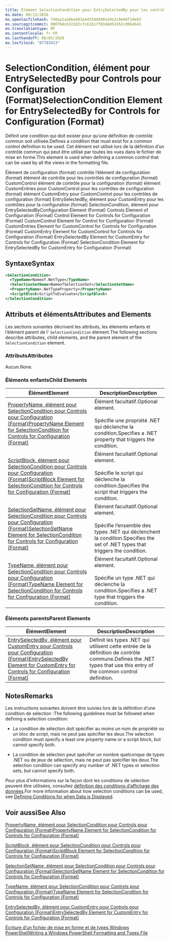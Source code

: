 ```yaml
---
title: Élément SelectionCondition pour EntrySelectedBy pour les contrôles de configuration (format) | Microsoft Docs
ms.date: 09/13/2016
ms.openlocfilehash: 748aa1aa0ba603a44334d9401e9e2c0e68f14e03
ms.sourcegitcommit: 0907b8c6322d2c7c61b17f8168d53452c8964b41
ms.translationtype: MT
ms.contentlocale: fr-FR
ms.lasthandoff: 08/05/2020
ms.locfileid: "87783413"
---
```

# <a name="selectioncondition-element-for-entryselectedby-for-controls-for-configuration-format"></a><span data-ttu-id="1c417-102">SelectionCondition, élément pour EntrySelectedBy pour Controls pour Configuration (Format)</span><span class="sxs-lookup"><span data-stu-id="1c417-102">SelectionCondition Element for EntrySelectedBy for Controls for Configuration (Format)</span></span>

<span data-ttu-id="1c417-103">Définit une condition qui doit exister pour qu’une définition de contrôle commun soit utilisée.</span><span class="sxs-lookup"><span data-stu-id="1c417-103">Defines a condition that must exist for a common control definition to be used.</span></span> <span data-ttu-id="1c417-104">Cet élément est utilisé lors de la définition d’un contrôle commun qui peut être utilisé par toutes les vues dans le fichier de mise en forme.</span><span class="sxs-lookup"><span data-stu-id="1c417-104">This element is used when defining a common control that can be used by all the views in the formatting file.</span></span>

<span data-ttu-id="1c417-105">Élément de configuration (format) contrôle l’élément de configuration (format) élément de contrôle pour les contrôles de configuration (format) CustomControl élément de contrôle pour la configuration (format) élément CustomEntries pour CustomControl pour les contrôles de configuration (format) élément CustomEntry pour CustomControl pour les contrôles de configuration (format) EntrySelectedBy, élément pour CustomEntry pour les contrôles pour la configuration (format) SelectionCondition, élément pour EntrySelectedBy</span><span class="sxs-lookup"><span data-stu-id="1c417-105">Configuration Element (Format) Controls Element of Configuration (Format) Control Element for Controls for Configuration (Format) CustomControl Element for Control for Configuration (Format) CustomEntries Element for CustomControl for Controls for Configuration (Format) CustomEntry Element for CustomControl for Controls for Configuration (Format) EntrySelectedBy Element for CustomEntry for Controls for Configuration (Format) SelectionCondition Element for EntrySelectedBy for CustomEntry for Configuration (Format)</span></span>

## <a name="syntax"></a><span data-ttu-id="1c417-106">Syntaxe</span><span class="sxs-lookup"><span data-stu-id="1c417-106">Syntax</span></span>

```xml
<SelectionCondition>
  <TypeName>Nameof.NetType</TypeName>
  <SelectionSetName>NameofSelectionSet</SelectionSetName>
  <PropertyName>.NetTypeProperty</PropertyName>
  <ScriptBlock>ScriptToEvaluate</ScriptBlock>
</SelectionCondition>
```

## <a name="attributes-and-elements"></a><span data-ttu-id="1c417-107">Attributs et éléments</span><span class="sxs-lookup"><span data-stu-id="1c417-107">Attributes and Elements</span></span>

<span data-ttu-id="1c417-108">Les sections suivantes décrivent les attributs, les éléments enfants et l’élément parent de l' `SelectionCondition` élément.</span><span class="sxs-lookup"><span data-stu-id="1c417-108">The following sections describe attributes, child elements, and the parent element of the `SelectionCondition` element.</span></span>

### <a name="attributes"></a><span data-ttu-id="1c417-109">Attributs</span><span class="sxs-lookup"><span data-stu-id="1c417-109">Attributes</span></span>

<span data-ttu-id="1c417-110">Aucun.</span><span class="sxs-lookup"><span data-stu-id="1c417-110">None.</span></span>

### <a name="child-elements"></a><span data-ttu-id="1c417-111">Éléments enfants</span><span class="sxs-lookup"><span data-stu-id="1c417-111">Child Elements</span></span>

|<span data-ttu-id="1c417-112">Élément</span><span class="sxs-lookup"><span data-stu-id="1c417-112">Element</span></span>|<span data-ttu-id="1c417-113">Description</span><span class="sxs-lookup"><span data-stu-id="1c417-113">Description</span></span>|
|-------------|-----------------|
|[<span data-ttu-id="1c417-114">PropertyName, élément pour SelectionCondition pour Controls pour Configuration (Format)</span><span class="sxs-lookup"><span data-stu-id="1c417-114">PropertyName Element for SelectionCondition for Controls for Configuration (Format)</span></span>](./propertyname-element-for-selectioncondition-for-controls-for-configuration-format.md)|<span data-ttu-id="1c417-115">Élément facultatif.</span><span class="sxs-lookup"><span data-stu-id="1c417-115">Optional element.</span></span><br /><br /> <span data-ttu-id="1c417-116">Spécifie une propriété .NET qui déclenche la condition.</span><span class="sxs-lookup"><span data-stu-id="1c417-116">Specifies a .NET property that triggers the condition.</span></span>|
|[<span data-ttu-id="1c417-117">ScriptBlock, élément pour SelectionCondition pour Controls pour Configuration (Format)</span><span class="sxs-lookup"><span data-stu-id="1c417-117">ScriptBlock Element for SelectionCondition for Controls for Configuration (Format)</span></span>](./scriptblock-element-for-selectioncondition-for-controls-for-configuration-format.md)|<span data-ttu-id="1c417-118">Élément facultatif.</span><span class="sxs-lookup"><span data-stu-id="1c417-118">Optional element.</span></span><br /><br /> <span data-ttu-id="1c417-119">Spécifie le script qui déclenche la condition.</span><span class="sxs-lookup"><span data-stu-id="1c417-119">Specifies the script that triggers the condition.</span></span>|
|[<span data-ttu-id="1c417-120">SelectionSetName, élément pour SelectionCondition pour Controls pour Configuration (Format)</span><span class="sxs-lookup"><span data-stu-id="1c417-120">SelectionSetName Element for SelectionCondition for Controls for Configuration (Format)</span></span>](./selectionsetname-element-for-selectioncondition-for-controls-for-configuration-format.md)|<span data-ttu-id="1c417-121">Élément facultatif.</span><span class="sxs-lookup"><span data-stu-id="1c417-121">Optional element.</span></span><br /><br /> <span data-ttu-id="1c417-122">Spécifie l’ensemble des types .NET qui déclenchent la condition.</span><span class="sxs-lookup"><span data-stu-id="1c417-122">Specifies the set of .NET types that triggers the condition.</span></span>|
|[<span data-ttu-id="1c417-123">TypeName, élément pour SelectionCondition pour Controls pour Configuration (Format)</span><span class="sxs-lookup"><span data-stu-id="1c417-123">TypeName Element for SelectionCondition for Controls for Configuration (Format)</span></span>](./typename-element-for-selectioncondition-for-controls-for-configuration-format.md)|<span data-ttu-id="1c417-124">Élément facultatif.</span><span class="sxs-lookup"><span data-stu-id="1c417-124">Optional element.</span></span><br /><br /> <span data-ttu-id="1c417-125">Spécifie un type .NET qui déclenche la condition.</span><span class="sxs-lookup"><span data-stu-id="1c417-125">Specifies a .NET type that triggers the condition.</span></span>|

### <a name="parent-elements"></a><span data-ttu-id="1c417-126">Éléments parents</span><span class="sxs-lookup"><span data-stu-id="1c417-126">Parent Elements</span></span>

|<span data-ttu-id="1c417-127">Élément</span><span class="sxs-lookup"><span data-stu-id="1c417-127">Element</span></span>|<span data-ttu-id="1c417-128">Description</span><span class="sxs-lookup"><span data-stu-id="1c417-128">Description</span></span>|
|-------------|-----------------|
|[<span data-ttu-id="1c417-129">EntrySelectedBy, élément pour CustomEntry pour Controls pour Configuration (Format)</span><span class="sxs-lookup"><span data-stu-id="1c417-129">EntrySelectedBy Element for CustomEntry for Controls for Configuration (Format)</span></span>](./entryselectedby-element-for-customentry-for-controls-for-configuration-format.md)|<span data-ttu-id="1c417-130">Définit les types .NET qui utilisent cette entrée de la définition de contrôle commune.</span><span class="sxs-lookup"><span data-stu-id="1c417-130">Defines the .NET types that use this entry of the common control definition.</span></span>|

## <a name="remarks"></a><span data-ttu-id="1c417-131">Notes</span><span class="sxs-lookup"><span data-stu-id="1c417-131">Remarks</span></span>

<span data-ttu-id="1c417-132">Les instructions suivantes doivent être suivies lors de la définition d’une condition de sélection :</span><span class="sxs-lookup"><span data-stu-id="1c417-132">The following guidelines must be followed when defining a selection condition:</span></span>

- <span data-ttu-id="1c417-133">La condition de sélection doit spécifier au moins un nom de propriété ou un bloc de script, mais ne peut pas spécifier les deux.</span><span class="sxs-lookup"><span data-stu-id="1c417-133">The selection condition must specify a least one property name or a script block, but cannot specify both.</span></span>

- <span data-ttu-id="1c417-134">La condition de sélection peut spécifier un nombre quelconque de types .NET ou de jeux de sélection, mais ne peut pas spécifier les deux.</span><span class="sxs-lookup"><span data-stu-id="1c417-134">The selection condition can specify any number of .NET types or selection sets, but cannot specify both.</span></span>

<span data-ttu-id="1c417-135">Pour plus d’informations sur la façon dont les conditions de sélection peuvent être utilisées, consultez [définition des conditions d’affichage des données](./defining-conditions-for-displaying-data.md).</span><span class="sxs-lookup"><span data-stu-id="1c417-135">For more information about how selection conditions can be used, see [Defining Conditions for when Data is Displayed](./defining-conditions-for-displaying-data.md).</span></span>

## <a name="see-also"></a><span data-ttu-id="1c417-136">Voir aussi</span><span class="sxs-lookup"><span data-stu-id="1c417-136">See Also</span></span>

[<span data-ttu-id="1c417-137">PropertyName, élément pour SelectionCondition pour Controls pour Configuration (Format)</span><span class="sxs-lookup"><span data-stu-id="1c417-137">PropertyName Element for SelectionCondition for Controls for Configuration (Format)</span></span>](./propertyname-element-for-selectioncondition-for-controls-for-configuration-format.md)

[<span data-ttu-id="1c417-138">ScriptBlock, élément pour SelectionCondition pour Controls pour Configuration (Format)</span><span class="sxs-lookup"><span data-stu-id="1c417-138">ScriptBlock Element for SelectionCondition for Controls for Configuration (Format)</span></span>](./scriptblock-element-for-selectioncondition-for-controls-for-configuration-format.md)

[<span data-ttu-id="1c417-139">SelectionSetName, élément pour SelectionCondition pour Controls pour Configuration (Format)</span><span class="sxs-lookup"><span data-stu-id="1c417-139">SelectionSetName Element for SelectionCondition for Controls for Configuration (Format)</span></span>](./selectionsetname-element-for-selectioncondition-for-controls-for-configuration-format.md)

[<span data-ttu-id="1c417-140">TypeName, élément pour SelectionCondition pour Controls pour Configuration (Format)</span><span class="sxs-lookup"><span data-stu-id="1c417-140">TypeName Element for SelectionCondition for Controls for Configuration (Format)</span></span>](./typename-element-for-selectioncondition-for-controls-for-configuration-format.md)

[<span data-ttu-id="1c417-141">EntrySelectedBy, élément pour CustomEntry pour Controls pour Configuration (Format)</span><span class="sxs-lookup"><span data-stu-id="1c417-141">EntrySelectedBy Element for CustomEntry for Controls for Configuration (Format)</span></span>](./entryselectedby-element-for-customentry-for-controls-for-configuration-format.md)

[<span data-ttu-id="1c417-142">Écriture d’un fichier de mise en forme et de types Windows PowerShell</span><span class="sxs-lookup"><span data-stu-id="1c417-142">Writing a Windows PowerShell Formatting and Types File</span></span>](./writing-a-powershell-formatting-file.md)
